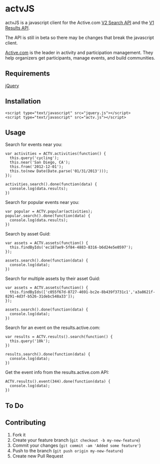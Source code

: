 # actvJS

actvJS is a javascript client for the Active.com [V2 Search API](http://a3pi.active.com/v2/search) and the [V1 Results API](http://results.active.com/api/v1).

The API is still in beta so there may be changes that break the javascript client.

[Active.com](http://www.active.com) is the leader in activity and participation management.  They help organizers get participants,
manage events, and build communities.

## Requirements

[jQuery](http://jquery.com/)

## Installation

    <script type="text/javascript" src="jquery.js"></script>
    <script type="text/javascript" src="actv.js"></script>

## Usage

Search for events near you:

    var activities = ACTV.activities(function() {
      this.query('cycling');
      this.near('San Diego, CA');
      this.from('2012-12-01');
      this.to(new Date(Date.parse('01/31/2013')));
    });

    activities.search().done(function(data) {
      console.log(data.results);
    })

Search for popular events near you:

    var popular = ACTV.popular(activities);
    popular.search().done(function(data) {
      console.log(data.results);
    })

Search by asset Guid:

    var assets = ACTV.assets(function() {
      this.findByIds('ec187ae9-5f84-4883-8316-b6d24e5e0597');
    });

    assets.search().done(function(data) {
      console.log(data);
    })

Search for multiple assets by their asset Guid:

    var assets = ACTV.assets(function() {
      this.findByIds(['c055f67d-8727-4691-bc2e-8b439f3731c1','a3a8621f-8291-4d3f-b526-31debc548a33']);
    });

    assets.search().done(function(data) {
      console.log(data);
    })

Search for an event on the results.active.com:

    var results = ACTV.results().search(function() {
      this.query('10k');
    })

    results.search().done(function(data) {
      console.log(data);
    })

Get the event info from the results.active.com API:

    ACTV.results().event(344).done(function(data) {
      console.log(data);
    })


## To Do

## Contributing

1. Fork it
2. Create your feature branch (`git checkout -b my-new-feature`)
3. Commit your changes (`git commit -am 'Added some feature'`)
4. Push to the branch (`git push origin my-new-feature`)
5. Create new Pull Request
